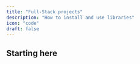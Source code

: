 ```yaml
---
title: "Full-Stack projects"
description: "How to install and use libraries"
icon: "code"
draft: false
---
```


## Starting here


